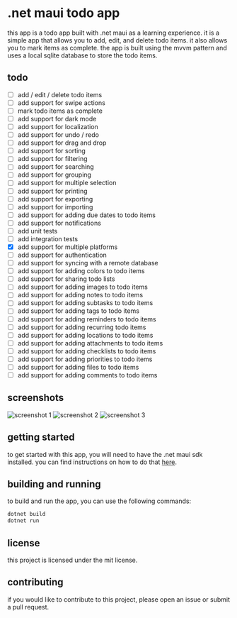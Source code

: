 # .net maui todo app

this app is a todo app built with .net maui as a learning experience. it is a
simple app that allows you to add, edit, and delete todo items. it also allows
you to mark items as complete. the app is built using the mvvm pattern and uses
a local sqlite database to store the todo items.

## todo

- [ ] add / edit / delete todo items
- [ ] add support for swipe actions
- [ ] mark todo items as complete
- [ ] add support for dark mode
- [ ] add support for localization
- [ ] add support for undo / redo
- [ ] add support for drag and drop
- [ ] add support for sorting
- [ ] add support for filtering
- [ ] add support for searching
- [ ] add support for grouping
- [ ] add support for multiple selection
- [ ] add support for printing
- [ ] add support for exporting
- [ ] add support for importing
- [ ] add support for adding due dates to todo items
- [ ] add support for notifications
- [ ] add unit tests
- [ ] add integration tests
- [x] add support for multiple platforms
- [ ] add support for authentication
- [ ] add support for syncing with a remote database
- [ ] add support for adding colors to todo items
- [ ] add support for sharing todo lists
- [ ] add support for adding images to todo items
- [ ] add support for adding notes to todo items
- [ ] add support for adding subtasks to todo items
- [ ] add support for adding tags to todo items
- [ ] add support for adding reminders to todo items
- [ ] add support for adding recurring todo items
- [ ] add support for adding locations to todo items
- [ ] add support for adding attachments to todo items
- [ ] add support for adding checklists to todo items
- [ ] add support for adding priorities to todo items
- [ ] add support for adding files to todo items
- [ ] add support for adding comments to todo items

## screenshots

![screenshot 1]('') ![screenshot 2]('') ![screenshot 3]('')

## getting started

to get started with this app, you will need to have the .net maui sdk installed.
you can find instructions on how to do that
[here](https://docs.microsoft.com/en-us/dotnet/maui/get-started/installation).

## building and running

to build and run the app, you can use the following commands:

```bash
dotnet build
dotnet run
```

## license

this project is licensed under the mit license.

## contributing

if you would like to contribute to this project, please open an issue or submit
a pull request.
